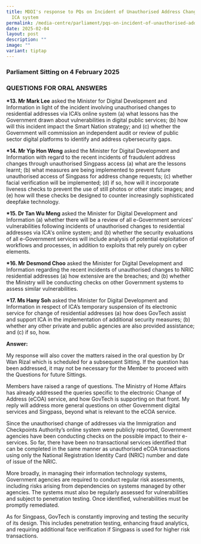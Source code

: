 ```yaml
---
title: MDDI's response to PQs on Incident of Unauthorised Address Changes via
  ICA system
permalink: /media-centre/parliament/pqs-on-incident-of-unauthorised-address-changes-via-ica-system/
date: 2025-02-04
layout: post
description: ""
image: ""
variant: tiptap
---
```

<h3>Parliament Sitting on 4 February 2025</h3>
<h3>QUESTIONS FOR ORAL ANSWERS</h3>
<p><strong>*13. Mr Mark Lee</strong> asked the Minister for Digital Development
and Information in light of the incident involving unauthorised changes
to residential addresses via ICA’s online system (a) what lessons has the
Government drawn about vulnerabilities in digital public services; (b)
how will this incident impact the Smart Nation strategy; and (c) whether
the Government will commission an independent audit or review of public
sector digital platforms to identify and address cybersecurity gaps.</p>
<p><strong>*14. Mr Yip Hon Weng</strong> asked the Minister for Digital Development
and Information with regard to the recent incidents of fraudulent address
changes through unauthorised Singpass access (a) what are the lessons learnt;
(b) what measures are being implemented to prevent future unauthorised
access of Singpass for address change requests; (c) whether facial verification
will be implemented; (d) if so, how will it incorporate liveness checks
to prevent the use of still photos or other static images; and (e) how
will these checks be designed to counter increasingly sophisticated deepfake
technology.</p>
<p><strong>*15. Dr Tan Wu Meng</strong> asked the Minister for Digital Development
and Information (a) whether there will be a review of all e-Government
services’ vulnerabilities following incidents of unauthorised changes to
residential addresses via ICA's online system; and (b) whether the security
evaluations of all e-Government services will include analysis of potential
exploitation of workflows and processes, in addition to exploits that rely
purely on cyber elements.</p>
<p><strong>*16. Mr Desmond Choo</strong> asked the Minister for Digital Development
and Information regarding the recent incidents of unauthorised changes
to NRIC residential addresses (a) how extensive are the breaches; and (b)
whether the Ministry will be conducting checks on other Government systems
to assess similar vulnerabilities.</p>
<p><strong>*17. Ms Hany Soh</strong> asked the Minister for Digital Development
and Information in respect of ICA’s temporary suspension of its electronic
service for change of residential addresses (a) how does GovTech assist
and support ICA in the implementation of additional security measures;
(b) whether any other private and public agencies are also provided assistance;
and (c) if so, how.</p>
<p><strong>Answer:</strong>
</p>
<p>My response will also cover the matters raised in the oral question by
Dr Wan Rizal which is scheduled for a subsequent Sitting. If the question
has been addressed, it may not be necessary for the Member to proceed with
the Questions for future Sittings.</p>
<p>Members have raised a range of questions. The Ministry of Home Affairs
has already addressed the queries specific to the electronic Change of
Address (eCOA) service, and how GovTech is supporting on that front. My
reply will address more general questions on other Government digital services
and Singpass, beyond what is relevant to the eCOA service.</p>
<p>Since the unauthorised change of addresses via the Immigration and Checkpoints
Authority’s online system were publicly reported, Government agencies have
been conducting checks on the possible impact to their e-services. So far,
there have been no transactional services identified that can be completed
in the same manner as unauthorised eCOA transactions using only the National
Registration Identity Card (NRIC) number and date of issue of the NRIC.</p>
<p>More broadly, in managing their information technology systems, Government
agencies are required to conduct regular risk assessments, including risks
arising from dependencies on systems managed by other agencies. The systems
must also be regularly assessed for vulnerabilities and subject to penetration
testing. Once identified, vulnerabilities must be promptly remediated.</p>
<p>As for Singpass, GovTech is constantly improving and testing the security
of its design. This includes penetration testing, enhancing fraud analytics,
and requiring additional face verification if Singpass is used for higher
risk transactions.</p>